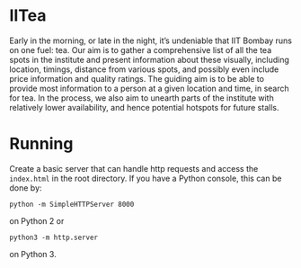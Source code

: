 # IITea

Early in the morning, or late in the night, it’s undeniable that IIT Bombay runs on one fuel: tea. Our aim is to gather a comprehensive list of all the tea spots in the institute and present information about these visually, including location, timings, distance from various spots, and possibly even include price information and quality ratings. The guiding aim is to be able to provide most information to a person at a given location and time, in search for tea. In the process, we also aim to unearth parts of the institute with relatively lower availability, and hence potential hotspots for future stalls.

# Running
Create a basic server that can handle http requests and access the `index.html` in the root directory. If you have a Python console, this can be done by:

    python -m SimpleHTTPServer 8000

on Python 2 or

    python3 -m http.server

on Python 3.
